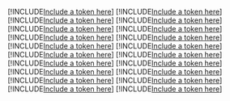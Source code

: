 [!INCLUDE[Include a token here](refs1532329759271/r1.md)]
[!INCLUDE[Include a token here](refs1532329759271/r2.md)]
[!INCLUDE[Include a token here](refs1532329759271/r3.md)]
[!INCLUDE[Include a token here](refs1532329759271/r4.md)]
[!INCLUDE[Include a token here](refs1532329759271/r5.md)]
[!INCLUDE[Include a token here](refs1532329759271/r6.md)]
[!INCLUDE[Include a token here](refs1532329759271/r7.md)]
[!INCLUDE[Include a token here](refs1532329759271/r8.md)]
[!INCLUDE[Include a token here](refs1532329759271/r9.md)]
[!INCLUDE[Include a token here](refs1532329759271/r10.md)]
[!INCLUDE[Include a token here](refs1532329759271/r11.md)]
[!INCLUDE[Include a token here](refs1532329759271/r12.md)]
[!INCLUDE[Include a token here](refs1532329759271/r13.md)]
[!INCLUDE[Include a token here](refs1532329759271/r14.md)]
[!INCLUDE[Include a token here](refs1532329759271/r15.md)]
[!INCLUDE[Include a token here](refs1532329759271/r16.md)]
[!INCLUDE[Include a token here](refs1532329759271/r17.md)]
[!INCLUDE[Include a token here](refs1532329759271/r18.md)]
[!INCLUDE[Include a token here](refs1532329759271/r19.md)]
[!INCLUDE[Include a token here](refs1532329759271/r20.md)]